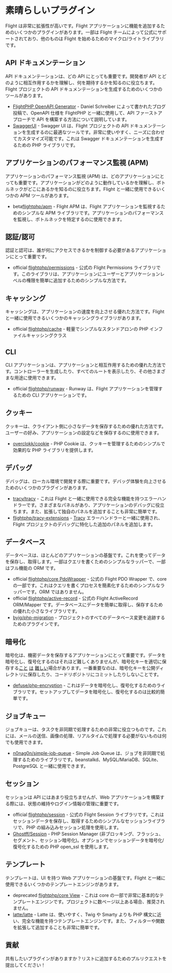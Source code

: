 # 素晴らしいプラグイン

Flight は非常に拡張性が高いです。Flight アプリケーションに機能を追加するためのいくつかのプラグインがあります。一部は Flight チームによって公式にサポートされており、他のものは Flight を始めるためのマイクロ/ライトライブラリです。

## API ドキュメンテーション

API ドキュメンテーションは、どの API にとっても重要です。開発者が API とどのように相互作用するかを理解し、何を期待するかを知るのに役立ちます。Flight プロジェクトの API ドキュメンテーションを生成するためのいくつかのツールがあります。

- [FlightPHP OpenAPI Generator](https://dev.to/danielsc/define-generate-and-implement-an-api-first-approach-with-openapi-generator-and-flightphp-1fb3) - Daniel Schreiber によって書かれたブログ投稿で、OpenAPI 仕様を FlightPHP と一緒に使用して、API ファーストアプローチで API を構築する方法について説明しています。
- [SwaggerUI](https://github.com/zircote/swagger-php) - Swagger UI は、Flight プロジェクトの API ドキュメンテーションを生成するのに最適なツールです。非常に使いやすく、ニーズに合わせてカスタマイズ可能です。これは Swagger ドキュメンテーションを生成するための PHP ライブラリです。

## アプリケーションのパフォーマンス監視 (APM)

アプリケーションのパフォーマンス監視 (APM) は、どのアプリケーションにとっても重要です。アプリケーションがどのように動作しているかを理解し、ボトルネックがどこにあるかを知るのに役立ちます。Flight と一緒に使用できるいくつかの APM ツールがあります。
- <span class="badge bg-info">beta</span>[flightphp/apm](/awesome-plugins/apm) - Flight APM は、Flight アプリケーションを監視するためのシンプルな APM ライブラリです。アプリケーションのパフォーマンスを監視し、ボトルネックを特定するのに使用できます。

## 認証/認可

認証と認可は、誰が何にアクセスできるかを制御する必要があるアプリケーションにとって重要です。

- <span class="badge bg-primary">official</span> [flightphp/permissions](/awesome-plugins/permissions) - 公式の Flight Permissions ライブラリです。このライブラリは、アプリケーションにユーザーとアプリケーションレベルの権限を簡単に追加するためのシンプルな方法です。

## キャッシング

キャッシングは、アプリケーションの速度を向上させる優れた方法です。Flight と一緒に使用できるいくつかのキャッシングライブラリがあります。

- <span class="badge bg-primary">official</span> [flightphp/cache](/awesome-plugins/php-file-cache) - 軽量でシンプルなスタンドアロンの PHP インファイルキャッシングクラス

## CLI

CLI アプリケーションは、アプリケーションと相互作用するための優れた方法です。コントローラーを生成したり、すべてのルートを表示したり、その他さまざまな用途に使用できます。

- <span class="badge bg-primary">official</span> [flightphp/runway](/awesome-plugins/runway) - Runway は、Flight アプリケーションを管理するための CLI アプリケーションです。

## クッキー

クッキーは、クライアント側に小さなデータを保存するための優れた方法です。ユーザーの好み、アプリケーションの設定などを保存するのに使用できます。

- [overclokk/cookie](/awesome-plugins/php-cookie) - PHP Cookie は、クッキーを管理するためのシンプルで効果的な PHP ライブラリを提供します。

## デバッグ

デバッグは、ローカル環境で開発する際に重要です。デバッグ体験を向上させるためのいくつかのプラグインがあります。

- [tracy/tracy](/awesome-plugins/tracy) - これは Flight と一緒に使用できる完全な機能を持つエラーハンドラーです。さまざまなパネルがあり、アプリケーションのデバッグに役立ちます。また、拡張して独自のパネルを追加することも非常に簡単です。
- [flightphp/tracy-extensions](/awesome-plugins/tracy-extensions) - [Tracy](/awesome-plugins/tracy) エラーハンドラーと一緒に使用され、Flight プロジェクトのデバッグに特化した追加のパネルを追加します。

## データベース

データベースは、ほとんどのアプリケーションの基盤です。これを使ってデータを保存し、取得します。一部はクエリを書くためのシンプルなラッパーで、一部はフル機能の ORM です。

- <span class="badge bg-primary">official</span> [flightphp/core PdoWrapper](/awesome-plugins/pdo-wrapper) - 公式の Flight PDO Wrapper で、core の一部です。これはクエリを書くプロセスを簡素化するためのシンプルなラッパーです。ORM ではありません。
- <span class="badge bg-primary">official</span> [flightphp/active-record](/awesome-plugins/active-record) - 公式の Flight ActiveRecord ORM/Mapper です。データベースにデータを簡単に取得し、保存するための優れた小さなライブラリです。
- [byjg/php-migration](/awesome-plugins/migrations) - プロジェクトのすべてのデータベース変更を追跡するためのプラグインです。

## 暗号化

暗号化は、機密データを保存するアプリケーションにとって重要です。データを暗号化し、復号化するのはそれほど難しくありませんが、暗号化キーを適切に保存する[こと](https://stackoverflow.com/questions/6767839/where-should-i-store-an-encryption-key-for-php#:~:text=Write%20a%20php%20config%20file%20and%20store%20it,folder%20is%20not%20accessible%20to%20the%20end%20user.) [は](https://www.reddit.com/r/PHP/comments/luqsn/the_encryption_key_where_do_you_store_it/) [難しい](https://security.stackexchange.com/questions/48047/location-to-store-an-encryption-key)場合があります。一番重要なのは、暗号化キーを公開ディレクトリに保存したり、コードリポジトリにコミットしたりしないことです。

- [defuse/php-encryption](/awesome-plugins/php-encryption) - これはデータを暗号化し、復号化するためのライブラリです。セットアップしてデータを暗号化し、復号化するのは比較的簡単です。

## ジョブキュー

ジョブキューは、タスクを非同期で処理するための非常に役立つものです。これには、メールの送信、画像の処理、リアルタイムで処理する必要がないものは何でも使用できます。

- [n0nag0n/simple-job-queue](/awesome-plugins/simple-job-queue) - Simple Job Queue は、ジョブを非同期で処理するためのライブラリです。beanstalkd、MySQL/MariaDB、SQLite、PostgreSQL と一緒に使用できます。

## セッション

セッションは API にはあまり役立ちませんが、Web アプリケーションを構築する際には、状態の維持やログイン情報の管理に重要です。

- <span class="badge bg-primary">official</span> [flightphp/session](/awesome-plugins/session) - 公式の Flight Session ライブラリです。これはセッションデータを保存し、取得するためのシンプルなセッションライブラリで、PHP の組み込みセッション処理を使用します。
- [Ghostff/Session](/awesome-plugins/ghost-session) - PHP Session Manager (非ブロッキング、フラッシュ、セグメント、セッション暗号化)。オプションでセッションデータを暗号化/復号化するための PHP open_ssl を使用します。

## テンプレート

テンプレートは、UI を持つ Web アプリケーションの基盤です。Flight と一緒に使用できるいくつかのテンプレートエンジンがあります。

- <span class="badge bg-warning">deprecated</span> [flightphp/core View](/learn#views) - これは core の一部で非常に基本的なテンプレートエンジンです。プロジェクトに数ページ以上ある場合、推奨されません。
- [latte/latte](/awesome-plugins/latte) - Latte は、使いやすく、Twig や Smarty よりも PHP 構文に近い、完全な機能を持つテンプレートエンジンです。また、フィルターや関数を拡張して追加することも非常に簡単です。

## 貢献

共有したいプラグインがありますか？リストに追加するためのプルリクエストを提出してください！
